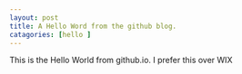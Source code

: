 ```yaml
---
layout: post
title: A Hello Word from the github blog.
catagories: [hello ]
---
```

This is the Hello World from github.io. I prefer this over WIX
